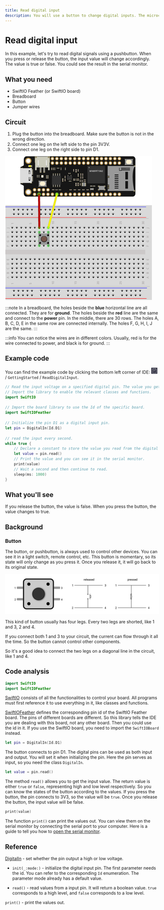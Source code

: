 ```yaml
---
title: Read digital input
description: You will use a button to change digital inputs. The microcontroller reads the value and prints it on the serial monitor. 
---
```


# Read digital input

In this example, let's try to read digital signals using a pushbutton. When you press or release the button, the input value will change accordingly. The value is true or false. You could see the result in the serial monitor.

## What you need

- SwiftIO Feather (or SwiftIO board)
- Breadboard
- Button
- Jumper wires

## Circuit

1. Plug the button into the breadboard. Make sure the button is not in the wrong direction.
2. Connect one leg on the left side to the pin 3V3V. 
3. Connect one leg on the right side to pin D1. 

![](img/readDigitalInput.png)

:::note
In a breadboard, the holes beside the **blue** horizontal line are all connected. They are for **ground**. The holes beside the **red** line are the same and connect to the **power** pin. In the middle, there are 30 rows. The holes A, B, C, D, E in the same row are connected internally. The holes F, G, H, I, J are the same. 
:::

:::info
You can notice the wires are in different colors. Usually, red is for the wire connected to power, and black is for ground.
:::



## Example code

You can find the example code by clicking the bottom left corner of IDE: ![](img/example.png) / `GettingStarted` / `ReadDigitalInput`.

``` swift
// Read the input voltage on a specified digital pin. The value you get will be either true or false.
// Import the library to enable the relevant classes and functions.
import SwiftIO

// Import the board library to use the Id of the specific board.
import SwiftIOFeather

// Initialize the pin D1 as a digital input pin.
let pin = DigitalIn(Id.D1)

// read the input every second.
while true {
    // Declare a constant to store the value you read from the digital pin.
    let value = pin.read()
    // Print the value and you can see it in the serial monitor.
    print(value)
    // Wait a second and then continue to read.
    sleep(ms: 1000)
}
```

## What you'll see

If you release the button, the value is false. When you press the button, the value changes to true.

## Background

### Button

The button, or pushbutton, is always used to control other devices. You can see it in a light switch, remote control, etc. This button is momentary, so its state will only change as you press it. Once you release it, it will go back to its original state.

![](img/button.png)

This kind of button usually has four legs. Every two legs are shorted, like 1 and 3, 2 and 4. 

If you connect both 1 and 3 to your circuit, the current can flow through it all the time. So the button cannot control other components.

So it's a good idea to connect the two legs on a diagonal line in the circuit, like 1 and 4.



## Code analysis

``` swift
import SwiftIO
import SwiftIOFeather
```

[SwiftIO](https://swiftioapi.madmachine.io/) consists of all the functionalities to control your board. All programs must first reference it to use everything in it, like classes and functions.

[SwiftIOFeather](https://github.com/madmachineio/MadBoards/blob/main/Sources/SwiftIOFeather/Id.swift) defines the corresponding pin id of the SwiftIO Feather board. The pins of different boards are different. So this library tells the IDE you are dealing with this board, not any other board. Then you could use the id in it. If you use the SwiftIO board, you need to import the `SwiftIOBoard` instead.

``` swift
let pin = DigitalIn(Id.D1)
```
The button connects to pin D1. The digital pins can be used as both input and output. You will set it when initializing the pin. Here the pin serves as input, so you need the class `DigitalIn`.

``` swift
let value = pin.read()
```

The method `read()` allows you to get the input value. The return value is either `true` or `false`, representing high and low level respectively. So you can know the states of the button according to the values. If you press the button, the pin connects to 3V3, so the value will be `true`. Once you release the button, the input value will be false.

``` swift
print(value)
```
The function `print()` can print the values out. You can view them on the serial monitor by connecting the serial port to your computer. Here is a guide to tell you how to [open the serial monitor](../../../how-to/debug.md#step-3-open-serial-monitor-on-the-ide).

## Reference

[DigitalIn](https://swiftioapi.madmachine.io/Classes/DigitalIn.html) - set whether the pin output a high or low voltage.

- `init(_:mode:)` - initialize the digital input pin. The first parameter needs the id. You can refer to the corresponding `Id` enumeration. The parameter mode already has a default value.

- `read()` - read values from a input pin. It will return a boolean value. `true` corresponds to a high level, and `false` corresponds to a low level.

`print()` - print the values out.
